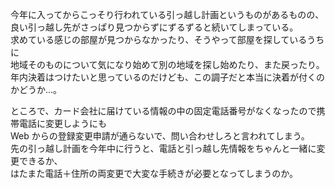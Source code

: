 今年に入ってからこっそり行われている引っ越し計画というものがあるものの、  
良い引っ越し先がさっぱり見つからずにずるずると続いてしまっている。  
求めている感じの部屋が見つからなかったり、そうやって部屋を探しているうちに  
地域そのものについて気になり始めて別の地域を探し始めたり、また戻ったり。  
年内決着はつけたいと思っているのだけども、この調子だと本当に決着が付くのかどうか…。

ところで、カード会社に届けている情報の中の固定電話番号がなくなったので携帯電話に変更しようにも  
Web からの登録変更申請が通らないで、問い合わせしろと言われてしまう。  
先の引っ越し計画を今年中に行うと、電話と引っ越し先情報をちゃんと一緒に変更できるか、  
はたまた電話＋住所の両変更で大変な手続きが必要となってしまうのか。
